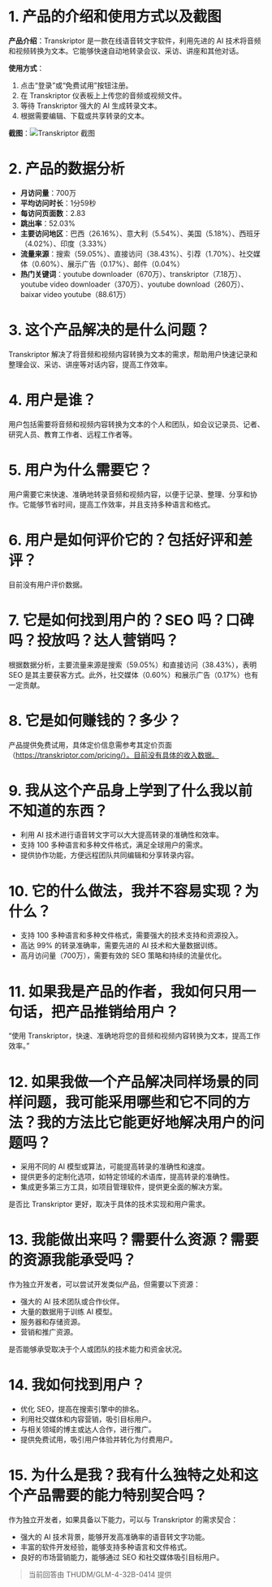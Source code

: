 
# 1. 产品的介绍和使用方式以及截图

**产品介绍**：Transkriptor 是一款在线语音转文字软件，利用先进的 AI 技术将音频和视频转换为文本。它能够快速自动地转录会议、采访、讲座和其他对话。

**使用方式**：
1. 点击“登录”或“免费试用”按钮注册。
2. 在 Transkriptor 仪表板上上传您的音频或视频文件。
3. 等待 Transkriptor 强大的 AI 生成转录文本。
4. 根据需要编辑、下载或共享转录的文本。

**截图**：![Transkriptor 截图](https://cdn-images.toolify.ai/170349852667488509.jpg)

# 2. 产品的数据分析

- **月访问量**：700万
- **平均访问时长**：1分59秒
- **每访问页面数**：2.83
- **跳出率**：52.03%
- **主要访问地区**：巴西（26.16%）、意大利（5.54%）、美国（5.18%）、西班牙（4.02%）、印度（3.33%）
- **流量来源**：搜索（59.05%）、直接访问（38.43%）、引荐（1.70%）、社交媒体（0.60%）、展示广告（0.17%）、邮件（0.04%）
- **热门关键词**：youtube downloader（670万）、transkriptor（7.18万）、youtube video downloader（370万）、youtube download（260万）、baixar video youtube（88.61万）

# 3. 这个产品解决的是什么问题？

Transkriptor 解决了将音频和视频内容转换为文本的需求，帮助用户快速记录和整理会议、采访、讲座等对话内容，提高工作效率。

# 4. 用户是谁？

用户包括需要将音频和视频内容转换为文本的个人和团队，如会议记录员、记者、研究人员、教育工作者、远程工作者等。

# 5. 用户为什么需要它？

用户需要它来快速、准确地转录音频和视频内容，以便于记录、整理、分享和协作。它能够节省时间，提高工作效率，并且支持多种语言和格式。

# 6. 用户是如何评价它的？包括好评和差评？

目前没有用户评价数据。

# 7. 它是如何找到用户的？SEO 吗？口碑吗？投放吗？达人营销吗？

根据数据分析，主要流量来源是搜索（59.05%）和直接访问（38.43%），表明 SEO 是其主要获客方式。此外，社交媒体（0.60%）和展示广告（0.17%）也有一定贡献。

# 8. 它是如何赚钱的？多少？

产品提供免费试用，具体定价信息需参考其定价页面（https://transkriptor.com/pricing/）。目前没有具体的收入数据。

# 9. 我从这个产品身上学到了什么我以前不知道的东西？

- 利用 AI 技术进行语音转文字可以大大提高转录的准确性和效率。
- 支持 100 多种语言和多种文件格式，满足全球用户的需求。
- 提供协作功能，方便远程团队共同编辑和分享转录内容。

# 10. 它的什么做法，我并不容易实现？为什么？

- 支持 100 多种语言和多种文件格式，需要强大的技术支持和资源投入。
- 高达 99% 的转录准确率，需要先进的 AI 技术和大量数据训练。
- 高月访问量（700万），需要有效的 SEO 策略和持续的流量优化。

# 11. 如果我是产品的作者，我如何只用一句话，把产品推销给用户？

“使用 Transkriptor，快速、准确地将您的音频和视频内容转换为文本，提高工作效率。”

# 12. 如果我做一个产品解决同样场景的同样问题，我可能采用哪些和它不同的方法？我的方法比它能更好地解决用户的问题吗？

- 采用不同的 AI 模型或算法，可能提高转录的准确性和速度。
- 提供更多的定制化选项，如特定领域的术语库，提高转录的准确性。
- 集成更多第三方工具，如项目管理软件，提供更全面的解决方案。

是否比 Transkriptor 更好，取决于具体的技术实现和用户需求。

# 13. 我能做出来吗？需要什么资源？需要的资源我能承受吗？

作为独立开发者，可以尝试开发类似产品，但需要以下资源：
- 强大的 AI 技术团队或合作伙伴。
- 大量的数据用于训练 AI 模型。
- 服务器和存储资源。
- 营销和推广资源。

是否能够承受取决于个人或团队的技术能力和资金状况。

# 14. 我如何找到用户？

- 优化 SEO，提高在搜索引擎中的排名。
- 利用社交媒体和内容营销，吸引目标用户。
- 与相关领域的博主或达人合作，进行推广。
- 提供免费试用，吸引用户体验并转化为付费用户。

# 15. 为什么是我？我有什么独特之处和这个产品需要的能力特别契合吗？

作为独立开发者，如果具备以下能力，可以与 Transkriptor 的需求契合：
- 强大的 AI 技术背景，能够开发高准确率的语音转文字功能。
- 丰富的软件开发经验，能够支持多种语言和文件格式。
- 良好的市场营销能力，能够通过 SEO 和社交媒体吸引目标用户。

> 当前回答由 THUDM/GLM-4-32B-0414 提供